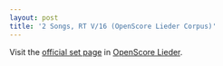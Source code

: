 ```yaml
---
layout: post
title: '2 Songs, RT V/16 (OpenScore Lieder Corpus)'
---
```


Visit the [official set page] in [OpenScore Lieder].

[official set page]: https://musescore.com/openscore-lieder-corpus/sets/5106276
[OpenScore Lieder]: https://musescore.com/openscore-lieder-corpus

